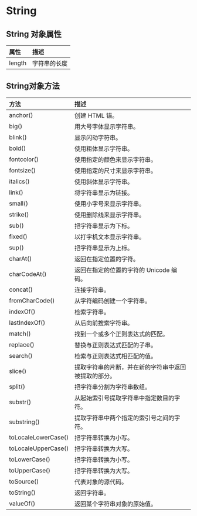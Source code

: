# String

## String 对象属性 

| 属性 | 描述 |
| :--- | :--- |
| length | 字符串的长度 |

## String对象方法 

| 方法 | 描述 |
| :--- | :--- |
| anchor\(\) | 创建 HTML 锚。 |
| big\(\) | 用大号字体显示字符串。 |
| blink\(\) | 显示闪动字符串。 |
| bold\(\) | 使用粗体显示字符串。 |
| fontcolor\(\) | 使用指定的颜色来显示字符串。 |
| fontsize\(\) | 使用指定的尺寸来显示字符串。 |
| italics\(\) | 使用斜体显示字符串。 |
| link\(\) | 将字符串显示为链接。 |
| small\(\) | 使用小字号来显示字符串。 |
| strike\(\) | 使用删除线来显示字符串。 |
| sub\(\) | 把字符串显示为下标。 |
| fixed\(\) | 以打字机文本显示字符串。 |
| sup\(\) | 把字符串显示为上标。 |
| charAt\(\) | 返回在指定位置的字符。 |
| charCodeAt\(\) | 返回在指定的位置的字符的 Unicode 编码。 |
| concat\(\) | 连接字符串。 |
| fromCharCode\(\) | 从字符编码创建一个字符串。 |
| indexOf\(\) | 检索字符串。 |
| lastIndexOf\(\) | 从后向前搜索字符串。 |
| match\(\) | 找到一个或多个正则表达式的匹配。 |
| replace\(\) | 替换与正则表达式匹配的子串。 |
| search\(\) | 检索与正则表达式相匹配的值。 |
| slice\(\) | 提取字符串的片断，并在新的字符串中返回被提取的部分。 |
| split\(\) | 把字符串分割为字符串数组。 |
| substr\(\) | 从起始索引号提取字符串中指定数目的字符。 |
| substring\(\) | 提取字符串中两个指定的索引号之间的字符。 |
| toLocaleLowerCase\(\) | 把字符串转换为小写。 |
| toLocaleUpperCase\(\) | 把字符串转换为大写。 |
| toLowerCase\(\) | 把字符串转换为小写。 |
| toUpperCase\(\) | 把字符串转换为大写。 |
| toSource\(\) | 代表对象的源代码。 |
| toString\(\) | 返回字符串。 |
| valueOf\(\) | 返回某个字符串对象的原始值。 |

